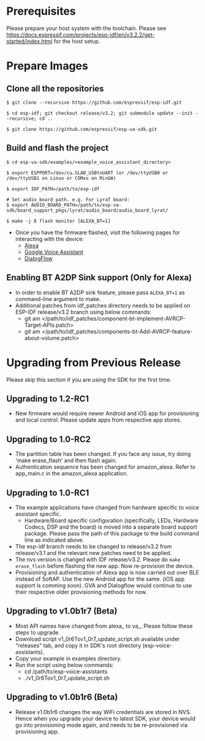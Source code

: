 # Prerequisites
Please prepare your host system with the toolchain. Please see https://docs.espressif.com/projects/esp-idf/en/v3.2.2/get-started/index.html for the host setup.


# Prepare Images

## Clone all the repositories
```
$ git clone --recursive https://github.com/espressif/esp-idf.git

$ cd esp-idf; git checkout release/v3.2; git submodule update --init --recursive; cd ..

$ git clone https://github.com/espressif/esp-va-sdk.git
```

## Build and flash the project
```
$ cd esp-va-sdk/examples/<example_voice_assistant_directory>

$ export ESPPORT=/dev/cu.SLAB_USBtoUART (or /dev/ttyUSB0 or /dev/ttyUSB1 on Linux or COMxx on MinGW)

$ export IDF_PATH=/path/to/esp-idf

# Set audio_board path. e.g. For LyraT board:
$ export AUDIO_BOARD_PATH=/path/to/esp-va-sdk/board_support_pkgs/lyrat/audio_board/audio_board_lyrat/

$ make -j 8 flash monitor [ALEXA_BT=1]
```
* Once you have the firmware flashed, visit the following pages for interacting with the device:
   * [Alexa](examples/amazon_alexa/README-Alexa.md)
   * [Google Voice Assistant](examples/google_voice_assistant/README-GVA.md)
   * [DialogFlow](examples/google_dialogflow/README-Dialogflow.md)

## Enabling BT A2DP Sink support (Only for Alexa)
* In order to enable BT A2DP sink feature, please pass `ALEXA_BT=1` as command-line argument to make.
* Additional patches from idf_patches directory needs to be applied on ESP-IDF release/v3.2 branch using below commands:
    * git am </path/to/idf_patches/component-bt-implement-AVRCP-Target-APIs.patch>
    * git am </path/to/idf_patches/components-bt-Add-AVRCP-feature-about-volume.patch>

# Upgrading from Previous Release
Please skip this section if you are using the SDK for the first time.

## Upgrading to 1.2-RC1
* New firmware would require newer Android and iOS app for provisioning and local control. Please update apps from respective app stores.

## Upgrading to 1.0-RC2
* The partition table has been changed. If you face any issue, try doing 'make erase_flash' and then flash again.
* Authentication sequence has been changed for amazon_alexa. Refer to app_main.c in the amazon_alexa application.

## Upgrading to 1.0-RC1

* The example applications have changed from hardware specific to voice assistant specific.
  * Hardware/Board specific configuration (specifically, LEDs, Hardware Codecs, DSP and the board) is moved into a separate board support package. Please pass the path of this package to the build command line as indicated above.
* The esp-idf branch needs to be changed to release/v3.2 from release/v3.1 and the relevant new patches need to be applied.
* The nvs version is changed with IDF release/v3.2. Please do `make erase_flash` before flashing the new app. Now re-provision the device.
* Provisioning and authentication of Alexa app is now carried out over BLE instead of SoftAP. Use the new Android app for the same. (iOS app support is comming soon). GVA and Dialogflow would continue to use their respective older provisioning methods for now.


## Upgrading to v1.0b1r7 (Beta)

* Most API names have changed from alexa\_ to va\_. Please follow these steps to upgrade.
* Download script v1_0r6Tov1_0r7_update_script.sh available under "releases" tab, and copy it in SDK's root directory (esp-voice-assistants).
* Copy your example in examples directory.
* Run the script using below commands:
    * cd /path/to/esp-voice-assistants
    * ./v1_0r6Tov1_0r7_update_script.sh

## Upgrading to v1.0b1r6 (Beta)

* Release v1.0b1r6 changes the way WiFi credentials are stored in NVS. Hence when you upgrade your device to latest SDK, your device would go into provisioning mode again, and needs to be re-provisioned via provisioning app.
